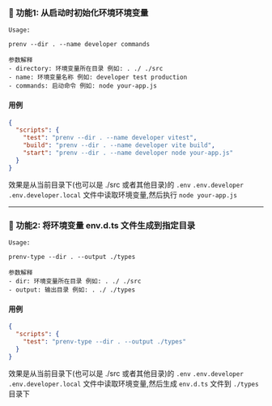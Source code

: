 ### 💫 功能1: 从启动时初始化环境环境变量

```
Usage: 

prenv --dir . --name developer commands

参数解释
- directory: 环境变量所在目录 例如: . ./ ./src
- name: 环境变量名称 例如: developer test production
- commands: 启动命令 例如: node your-app.js
```

#### 用例

```json
{
  "scripts": {
    "test": "prenv --dir . --name developer vitest",
    "build": "prenv --dir . --name developer vite build",
    "start": "prenv --dir . --name developer node your-app.js"
  }
}
```

效果是从当前目录下(也可以是 ./src 或者其他目录)的 `.env` `.env.developer` `.env.developer.local` 文件中读取环境变量,然后执行 `node your-app.js`

---

### 💫 功能2: 将环境变量 env.d.ts 文件生成到指定目录

```
Usage:

prenv-type --dir . --output ./types

参数解释
- dir: 环境变量所在目录 例如: . ./ ./src
- output: 输出目录 例如: . ./ ./types
```

#### 用例

```json
{
  "scripts": {
    "test": "prenv-type --dir . --output ./types"
  }
}
```

效果是从当前目录下(也可以是 ./src 或者其他目录)的 `.env` `.env.developer` `.env.developer.local` 文件中读取环境变量,然后生成 `env.d.ts` 文件到 `./types` 目录下
